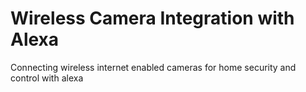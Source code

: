# Wireless Camera Integration with Alexa
Connecting wireless internet enabled cameras for home security and control with alexa